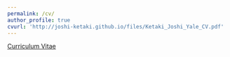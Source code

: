 ```yaml
---
permalink: /cv/
author_profile: true
cvurl: 'http://joshi-ketaki.github.io/files/Ketaki_Joshi_Yale_CV.pdf'
---
```


[Curriculum Vitae](http://joshi-ketaki.github.io/files/Ketaki_Joshi_Updated_CV.pdf)

